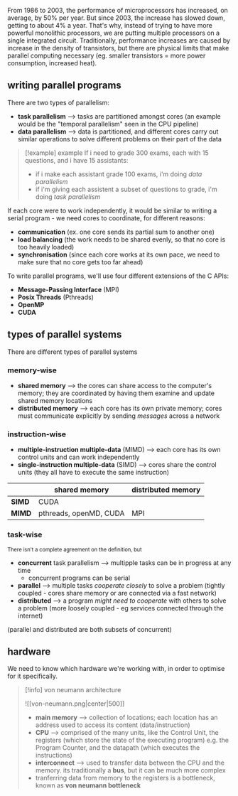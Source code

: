 From 1986 to 2003, the performance of microprocessors has increased, on average, by 50% per year. But since 2003, the increase has slowed down, getting to about 4% a year. That's why, instead of trying to have more powerful monolithic processors, we are putting multiple processors on a single integrated circuit.
Traditionally, performance increases are caused by increase in the density of transistors, but there are physical limits that make parallel computing necessary (eg. smaller transistors = more power consumption, increased heat).

## writing parallel programs

There are two types of parallelism:
- **task parallelism** ⟶ tasks are partitioned amongst cores (an example would be the "temporal parallelism" seen in the CPU pipeline)
- **data parallelism** ⟶ data is partitioned, and different cores carry out similar operations to solve different problems on their part of the data

>[!example] example
>If i need to grade 300 exams, each with 15 questions, and i have 15 assistants:
>- if i make each assistant grade 100 exams, i'm doing *data parallelism*
>- if i'm giving each assistent a subset of questions to grade, i'm doing *task parallelism*

If each core were to work independently, it would be similar to writing a serial program - we need cores to coordinate, for different reasons:
- **communication** (ex. one core sends its partial sum to another one)
- **load balancing** (the work needs to be shared evenly, so that no core is too heavily loaded)
- **synchronisation** (since each core works at its own pace, we need to make sure that no core gets too far ahead)

To write parallel programs, we'll use four different extensions of the C APIs:
- **Message-Passing Interface** (MPI)
- **Posix Threads** (Pthreads)
- **OpenMP**
- **CUDA**

## types of parallel systems 
There are different types of parallel systems

### memory-wise
- **shared memory** ⟶ the cores can share access to the computer's memory; they are coordinated by having them examine and update shared memory locations
- **distributed memory** ⟶ each core has its own private memory; cores must communicate explicitly by sending *messages* across a network

### instruction-wise
- **multiple-instruction multiple-data** (MIMD) ⟶ each core has its own control units and can work independently
- **single-instruction multiple-data** (SIMD) ⟶ cores share the control units (they all have to execute the same instruction)

|          | **shared memory**      | **distributed memory** |
| -------- | ---------------------- | ---------------------- |
| **SIMD** | CUDA                   |                        |
| **MIMD** | pthreads, openMD, CUDA | MPI                    |

### task-wise
<small>There isn't a complete agreement on the definition, but</small>
- **concurrent** task parallelism ⟶ multipple tasks can be in progress at any time
	- concurrent programs can be serial
- **parallel** ⟶ multiple tasks *cooperate closely* to solve a problem (tightly coupled - cores share memory or are connected via a fast network)
- **distributed** ⟶ a program *might need to cooperate* with others to solve a problem (more loosely coupled - eg services connected through the internet)

(parallel and distributed are both subsets of concurrent)

## hardware
We need to know which hardware we're working with, in order to optimise for it specifically.

>[!info] von neumann architecture
>
>![[von-neumann.png|center|500]]
>
>- **main memory** ⟶ collection of locations; each location has an address used to access its content (data/instruction) 
>- **CPU** ⟶ comprised of the many units, like the Control Unit, the registers (which store the state of the executing program) e.g. the Program Counter, and the datapath (which executes the instructions)
>-  **interconnect** ⟶ used to transfer data between the CPU and the memory. its traditionally a **bus**, but it can be much more complex
>	- tranferring data from memory to the registers is a bottleneck, known as **von neumann bottleneck**